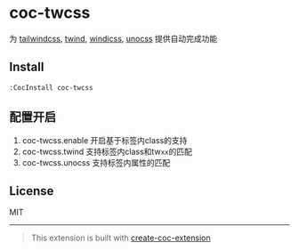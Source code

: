 # coc-twcss

为 [tailwindcss](https://www.tailwindcss.cn/), [twind](https://twind.dev/), [windicss](https://windicss.org/), [unocss](https://uno.antfu.me/) 提供自动完成功能

## Install

`:CocInstall coc-twcss`

## 配置开启

1. coc-twcss.enable 开启基于标签内class的支持
2. coc-twcss.twind 支持标签内class和tw`xx`的匹配
3. coc-twcss.unocss 支持标签内属性的匹配

## License

MIT

---

> This extension is built with [create-coc-extension](https://github.com/fannheyward/create-coc-extension)
